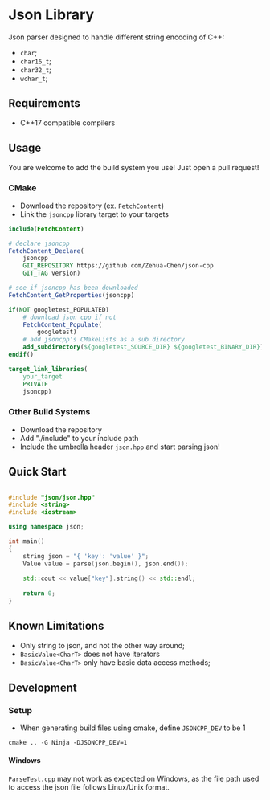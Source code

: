 # Json Library

Json parser designed to handle different string encoding of C++:
* `char`;
* `char16_t`;
* `char32_t`;
* `wchar_t`;

## Requirements

* C++17 compatible compilers

## Usage

You are welcome to add the build system you use! Just open a pull request!

### CMake

* Download the repository (ex. `FetchContent`)
* Link the `jsoncpp` library target to your targets

````cmake
include(FetchContent)

# declare jsoncpp
FetchContent_Declare(
    jsoncpp
    GIT_REPOSITORY https://github.com/Zehua-Chen/json-cpp
    GIT_TAG version)

# see if jsoncpp has been downloaded
FetchContent_GetProperties(jsoncpp)

if(NOT googletest_POPULATED)
    # download json cpp if not
    FetchContent_Populate(
        googletest)
    # add jsoncpp's CMakeLists as a sub directory
    add_subdirectory(${googletest_SOURCE_DIR} ${googletest_BINARY_DIR})
endif()

target_link_libraries(
    your_target
    PRIVATE
    jsoncpp)
````

### Other Build Systems

* Download the repository
* Add "./include" to your include path
* Include the umbrella header `json.hpp` and start parsing json!

## Quick Start

````cpp

#include "json/json.hpp"
#include <string>
#include <iostream>

using namespace json;

int main()
{
    string json = "{ 'key': 'value' }";
    Value value = parse(json.begin(), json.end());
    
    std::cout << value["key"].string() << std::endl;
    
    return 0;
}

````

## Known Limitations

* Only string to json, and not the other way around;
* `BasicValue<CharT>` does not have iterators
* `BasicValue<CharT>` only have basic data access methods;

## Development

### Setup

* When generating build files using cmake, define `JSONCPP_DEV` to be 1

````
cmake .. -G Ninja -DJSONCPP_DEV=1
````
    
#### Windows

`ParseTest.cpp` may not work as expected on Windows, as the file path used to access the json file follows Linux/Unix format.